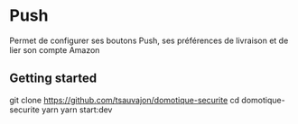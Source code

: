 #  Push

Permet de configurer ses boutons Push, ses préférences de livraison et de lier son compte Amazon

## Getting started
git clone https://github.com/tsauvajon/domotique-securite
cd domotique-securite
yarn
yarn start:dev
